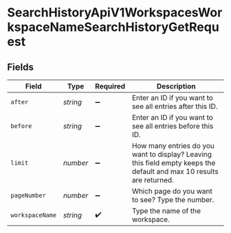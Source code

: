 # SearchHistoryApiV1WorkspacesWorkspaceNameSearchHistoryGetRequest


## Fields

| Field                                                                                                                | Type                                                                                                                 | Required                                                                                                             | Description                                                                                                          |
| -------------------------------------------------------------------------------------------------------------------- | -------------------------------------------------------------------------------------------------------------------- | -------------------------------------------------------------------------------------------------------------------- | -------------------------------------------------------------------------------------------------------------------- |
| `after`                                                                                                              | *string*                                                                                                             | :heavy_minus_sign:                                                                                                   | Enter an ID if you want to see all entries after this ID.                                                            |
| `before`                                                                                                             | *string*                                                                                                             | :heavy_minus_sign:                                                                                                   | Enter an ID if you want to see all entries before this ID.                                                           |
| `limit`                                                                                                              | *number*                                                                                                             | :heavy_minus_sign:                                                                                                   | How many entries do you want to display? Leaving this field empty keeps the default and max 10 results are returned. |
| `pageNumber`                                                                                                         | *number*                                                                                                             | :heavy_minus_sign:                                                                                                   | Which page do you want to see? Type the number.                                                                      |
| `workspaceName`                                                                                                      | *string*                                                                                                             | :heavy_check_mark:                                                                                                   | Type the name of the workspace.                                                                                      |